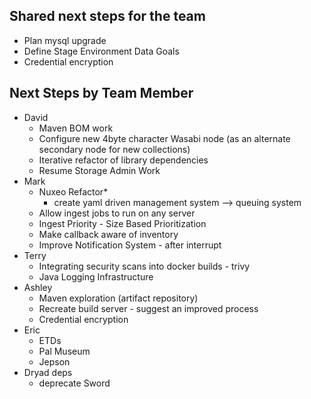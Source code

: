 ## Shared next steps for the team

- Plan mysql upgrade
- Define Stage Environment Data Goals
- Credential encryption

## Next Steps by Team Member

- David
  - Maven BOM work
  - Configure new 4byte character Wasabi node (as an alternate secondary node for new collections)
  - Iterative refactor of library dependencies
  - Resume Storage Admin Work
- Mark
  - Nuxeo Refactor*
    - create yaml driven management system --> queuing system
  - Allow ingest jobs to run on any server
  - Ingest Priority - Size Based Prioritization
  - Make callback aware of inventory
  - Improve Notification System - after interrupt
- Terry
  - Integrating security scans into docker builds - trivy
  - Java Logging Infrastructure
- Ashley 
  - Maven exploration (artifact repository)
  - Recreate build server - suggest an improved process
  - Credential encryption
- Eric
  - ETDs
  - Pal Museum
  - Jepson
- Dryad deps
  - deprecate Sword
